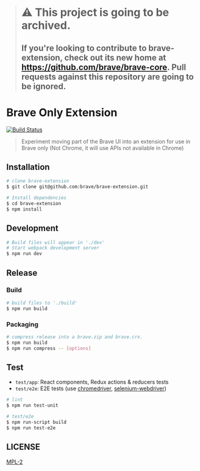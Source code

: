> # ⚠️ This project is going to be archived.
> ## If you're looking to contribute to brave-extension, check out its new home at https://github.com/brave/brave-core. Pull requests against this repository are going to be ignored.

# Brave Only Extension

[![Build Status](https://travis-ci.org/brave/brave-extension.svg?branch=master)](https://travis-ci.org/brave/brave-extension)

> Experiment moving part of the Brave UI into an extension for use in Brave only (Not Chrome, it will use APIs not available in Chrome)

## Installation

```bash
# clone brave-extension
$ git clone git@github.com:brave/brave-extension.git

# Install dependencies
$ cd brave-extension
$ npm install
```

## Development

```bash
# Build files will appear in './dev'
# Start webpack development server
$ npm run dev
```

## Release

### Build

```bash
# build files to './build'
$ npm run build
```

### Packaging


```bash
# compress release into a brave.zip and brave.crx.
$ npm run build
$ npm run compress -- [options]
```

## Test

* `test/app`: React components, Redux actions & reducers tests
* `test/e2e`: E2E tests (use [chromedriver](https://www.npmjs.com/package/chromedriver), [selenium-webdriver](https://www.npmjs.com/package/selenium-webdriver))

```bash
# lint
$ npm run test-unit

# test/e2e
$ npm run-script build
$ npm run test-e2e
```

## LICENSE

[MPL-2](LICENSE)
